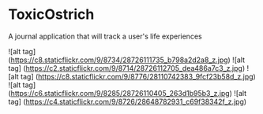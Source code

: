 # ToxicOstrich
A journal application that will track a user's life experiences


![alt tag] (https://c8.staticflickr.com/9/8734/28726111735_b798a2d2a8_z.jpg)
![alt tag] (https://c2.staticflickr.com/9/8714/28726112705_dea486a7c3_z.jpg)
![alt tag] (https://c8.staticflickr.com/9/8776/28110742383_9fcf23b58d_z.jpg)
![alt tag] (https://c6.staticflickr.com/9/8285/28726110405_263d1b95b3_z.jpg)
![alt tag] (https://c4.staticflickr.com/9/8726/28648782931_c69f38342f_z.jpg)
